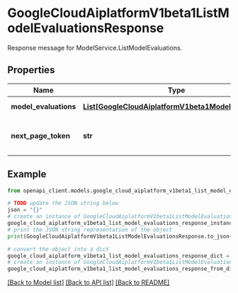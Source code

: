 # GoogleCloudAiplatformV1beta1ListModelEvaluationsResponse

Response message for ModelService.ListModelEvaluations.

## Properties

Name | Type | Description | Notes
------------ | ------------- | ------------- | -------------
**model_evaluations** | [**List[GoogleCloudAiplatformV1beta1ModelEvaluation]**](GoogleCloudAiplatformV1beta1ModelEvaluation.md) | List of ModelEvaluations in the requested page. | [optional] 
**next_page_token** | **str** | A token to retrieve next page of results. Pass to ListModelEvaluationsRequest.page_token to obtain that page. | [optional] 

## Example

```python
from openapi_client.models.google_cloud_aiplatform_v1beta1_list_model_evaluations_response import GoogleCloudAiplatformV1beta1ListModelEvaluationsResponse

# TODO update the JSON string below
json = "{}"
# create an instance of GoogleCloudAiplatformV1beta1ListModelEvaluationsResponse from a JSON string
google_cloud_aiplatform_v1beta1_list_model_evaluations_response_instance = GoogleCloudAiplatformV1beta1ListModelEvaluationsResponse.from_json(json)
# print the JSON string representation of the object
print(GoogleCloudAiplatformV1beta1ListModelEvaluationsResponse.to_json())

# convert the object into a dict
google_cloud_aiplatform_v1beta1_list_model_evaluations_response_dict = google_cloud_aiplatform_v1beta1_list_model_evaluations_response_instance.to_dict()
# create an instance of GoogleCloudAiplatformV1beta1ListModelEvaluationsResponse from a dict
google_cloud_aiplatform_v1beta1_list_model_evaluations_response_from_dict = GoogleCloudAiplatformV1beta1ListModelEvaluationsResponse.from_dict(google_cloud_aiplatform_v1beta1_list_model_evaluations_response_dict)
```
[[Back to Model list]](../README.md#documentation-for-models) [[Back to API list]](../README.md#documentation-for-api-endpoints) [[Back to README]](../README.md)


